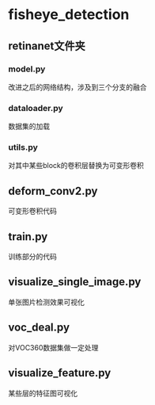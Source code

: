 # fisheye_detection
## retinanet文件夹
### model.py
改进之后的网络结构，涉及到三个分支的融合  
### dataloader.py  
数据集的加载
### utils.py  
对其中某些block的卷积层替换为可变形卷积  
## deform_conv2.py  
可变形卷积代码  
## train.py  
训练部分的代码  
## visualize_single_image.py  
单张图片检测效果可视化  
## voc_deal.py
对VOC360数据集做一定处理  
## visualize_feature.py  
某些层的特征图可视化
